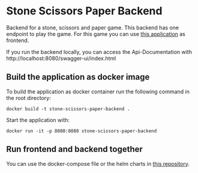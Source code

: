 # Stone Scissors Paper Backend

Backend for a stone, scissors and paper game. This backend has one endpoint to play the game. For this game you can use [this application](https://github.com/padigru/stone-scissor-paper-frontend) as frontend.

If you run the backend locally, you can access the Api-Documentation with http://localhost:8080/swagger-ui/index.html

## Build the application as docker image

To build the application as docker container run the following command in the root directory:

`docker build -t stone-scissors-paper-backend .`

Start the application with:

`docker run -it -p 8080:8080 stone-scissors-paper-backend`

## Run frontend and backend together

You can use the docker-compose file or the helm charts in [this repository](https://github.com/padigru/stone-scissor-paper-deployment).